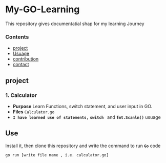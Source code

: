 # My-GO-Learning

This repository gives documentatial shap for my learning Journey

### Contents

* [project](#project)
* [Usuage](#Usuage)
* [contribution](#contribution)
* [contact](#contact)


## project

### 1. Calculator
*  **Purpose** Learn Functions, switch statement, and user input in GO.
*  **Files** `Calculator.go`
* **`I have learned use of statements,`** **`switch `**  and **`fmt.Scanln()`** usuage



## Use

Install it, then clone this repository and write the command to run **`Go`** code

`go run [write file name , i.e. calculator.go]`
